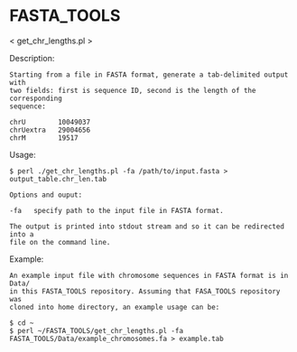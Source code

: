 FASTA_TOOLS
===========

< get_chr_lengths.pl > 


Description:
    
    Starting from a file in FASTA format, generate a tab-delimited output with
    two fields: first is sequence ID, second is the length of the corresponding
    sequence:
    
    chrU        10049037
    chrUextra   29004656
    chrM        19517


Usage:

    $ perl ./get_chr_lengths.pl -fa /path/to/input.fasta > output_table.chr_len.tab 
    
    Options and ouput:

    -fa   specify path to the input file in FASTA format.   

    The output is printed into stdout stream and so it can be redirected into a
    file on the command line.


Example:

    An example input file with chromosome sequences in FASTA format is in Data/
    in this FASTA_TOOLS repository. Assuming that FASA_TOOLS repository was
    cloned into home directory, an example usage can be:
    
    $ cd ~
    $ perl ~/FASTA_TOOLS/get_chr_lengths.pl -fa FASTA_TOOLS/Data/example_chromosomes.fa > example.tab
